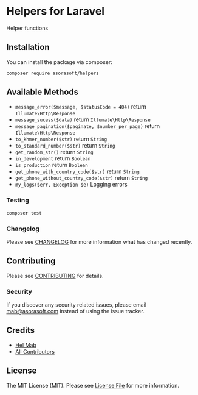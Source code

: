 # Helpers for Laravel

[comment]: <> ([![Latest Version on Packagist]&#40;https://img.shields.io/packagist/v/asorasoft/helpers.svg?style=flat-square&#41;]&#40;https://packagist.org/packages/asorasoft/helpers&#41;)
[comment]: <> ([![Total Downloads]&#40;https://img.shields.io/packagist/dt/asorasoft/helpers.svg?style=flat-square&#41;]&#40;https://packagist.org/packages/asorasoft/helpers&#41;)
[comment]: <> (![GitHub Actions]&#40;https://github.com/asorasoft/helpers/actions/workflows/main.yml/badge.svg&#41;)

Helper functions

## Installation

You can install the package via composer:

```bash
composer require asorasoft/helpers
```

## Available Methods

- `message_error($message, $statusCode = 404)` return `Illumate\Http\Response` 
- `message_sucess($data)` return `Illumate\Http\Response`
- `message_pagination($paginate, $number_per_page)` return `Illumate\Http\Response`
- `to_khmer_number($str)` return `String`
- `to_standard_number($str)` return `String`
- `get_random_str()` return `String`
- `in_development` return `Boolean`
- `is_production` return `Boolean`
- `get_phone_with_country_code($str)` return `String`
- `get_phone_without_country_code($str)` return `String`
- `my_logs($err, Exception $e)` Logging errors

### Testing

```bash
composer test
```

### Changelog

Please see [CHANGELOG](CHANGELOG.md) for more information what has changed recently.

## Contributing

Please see [CONTRIBUTING](CONTRIBUTING.md) for details.

### Security

If you discover any security related issues, please email mab@asorasoft.com instead of using the issue tracker.

## Credits

-   [Hel Mab](https://github.com/helmab)
-   [All Contributors](../../contributors)

## License

The MIT License (MIT). Please see [License File](LICENSE.md) for more information.
